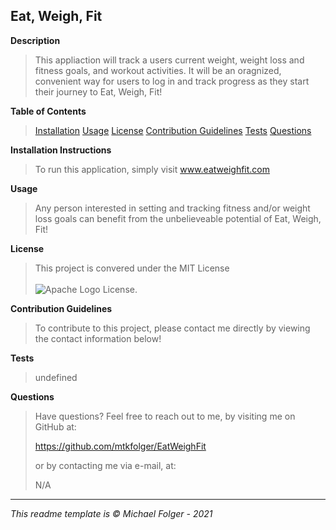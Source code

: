 **Eat, Weigh, Fit**
---

**Description**
>This appliaction will track a users current weight, weight loss and fitness goals, and workout activities. It will be an oragnized, convenient way for users to log in and track progress as they start their journey to Eat, Weigh, Fit!

**Table of Contents** 
>[Installation](#Installation)
>[Usage](#Usage)
>[License](#License)
>[Contribution Guidelines](#Contribution)
>[Tests](#Tests)
>[Questions](#Questions)

**Installation Instructions** <a name="Installation"></a>
>To run this application, simply visit www.eatweighfit.com

**Usage** <a name="Usage"></a>
>Any person interested in setting and tracking fitness and/or weight loss goals can benefit from the unbelieveable potential of Eat, Weigh, Fit!

**License** <a name="License"></a>
>This project is convered under the MIT License <br><br>![Apache Logo](https://badgen.net/badge/Licencse/MIT/red?icon=github) License.


**Contribution Guidelines** <a name="Contribution"></a>
>To contribute to this project, please contact me directly by viewing the contact information below!

**Tests** <a name="Tests"></a>
>undefined

**Questions** <a name="Questions"></a>
>Have questions? Feel free to reach out to me, by visiting me on GitHub at:
>
>https://github.com/mtkfolger/EatWeighFit
>
>or by contacting me via e-mail, at:
>
>N/A

---
*This readme template is © Michael Folger - 2021*
